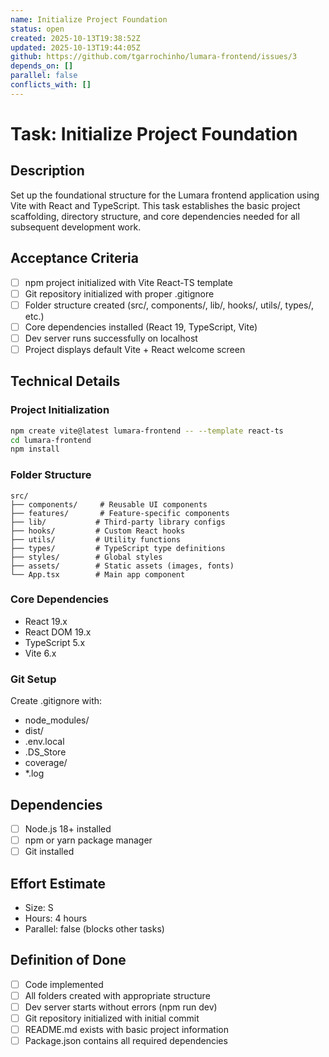 ```yaml
---
name: Initialize Project Foundation
status: open
created: 2025-10-13T19:38:52Z
updated: 2025-10-13T19:44:05Z
github: https://github.com/tgarrochinho/lumara-frontend/issues/3
depends_on: []
parallel: false
conflicts_with: []
---
```


# Task: Initialize Project Foundation

## Description
Set up the foundational structure for the Lumara frontend application using Vite with React and TypeScript. This task establishes the basic project scaffolding, directory structure, and core dependencies needed for all subsequent development work.

## Acceptance Criteria
- [ ] npm project initialized with Vite React-TS template
- [ ] Git repository initialized with proper .gitignore
- [ ] Folder structure created (src/, components/, lib/, hooks/, utils/, types/, etc.)
- [ ] Core dependencies installed (React 19, TypeScript, Vite)
- [ ] Dev server runs successfully on localhost
- [ ] Project displays default Vite + React welcome screen

## Technical Details

### Project Initialization
```bash
npm create vite@latest lumara-frontend -- --template react-ts
cd lumara-frontend
npm install
```

### Folder Structure
```
src/
├── components/     # Reusable UI components
├── features/       # Feature-specific components
├── lib/           # Third-party library configs
├── hooks/         # Custom React hooks
├── utils/         # Utility functions
├── types/         # TypeScript type definitions
├── styles/        # Global styles
├── assets/        # Static assets (images, fonts)
└── App.tsx        # Main app component
```

### Core Dependencies
- React 19.x
- React DOM 19.x
- TypeScript 5.x
- Vite 6.x

### Git Setup
Create .gitignore with:
- node_modules/
- dist/
- .env.local
- .DS_Store
- coverage/
- *.log

## Dependencies
- [ ] Node.js 18+ installed
- [ ] npm or yarn package manager
- [ ] Git installed

## Effort Estimate
- Size: S
- Hours: 4 hours
- Parallel: false (blocks other tasks)

## Definition of Done
- [ ] Code implemented
- [ ] All folders created with appropriate structure
- [ ] Dev server starts without errors (npm run dev)
- [ ] Git repository initialized with initial commit
- [ ] README.md exists with basic project information
- [ ] Package.json contains all required dependencies

